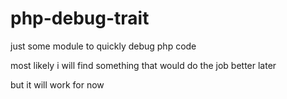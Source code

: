 # php-debug-trait

just some module to quickly debug php code

most likely i will find something that would do the job better later

but it will work for now
